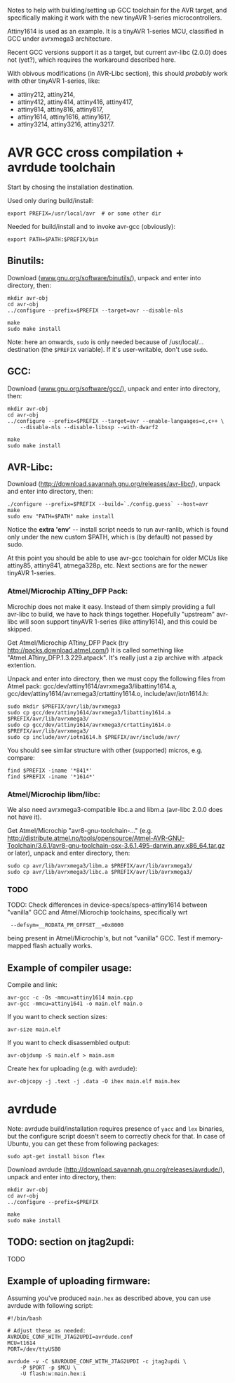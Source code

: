 Notes to help with building/setting up GCC toolchain for the AVR target, and specifically making it work with the new tinyAVR 1-series microcontrollers.

Attiny1614 is used as an example. It is a tinyAVR 1-series MCU, classified in GCC under avrxmega3 architecture.

Recent GCC versions support it as a target, but current avr-libc (2.0.0) does not (yet?), which requires the workaround described here.

With obivous modifications (in AVR-Libc section), this should *probably* work with other tinyAVR 1-series, like:
* attiny212, attiny214,
* attiny412, attiny414, attiny416, attiny417,
* attiny814, attiny816, attiny817,
* attiny1614, attiny1616, attiny1617,
* attiny3214, attiny3216, attiny3217.

# AVR GCC cross compilation + avrdude toolchain
Start by chosing the installation destination.

Used only during build/install:
```
export PREFIX=/usr/local/avr  # or some other dir
```

Needed for build/install and to invoke avr-gcc (obviously):
```
export PATH=$PATH:$PREFIX/bin
```

## Binutils:
Download (www.gnu.org/software/binutils/), unpack and enter into directory, then:
```
mkdir avr-obj
cd avr-obj
../configure --prefix=$PREFIX --target=avr --disable-nls

make
sudo make install
```
Note: here an onwards, `sudo` is only needed because of /usr/local/... destination (the `$PREFIX` variable). If it's user-writable, don't use `sudo`.

## GCC:
Download (www.gnu.org/software/gcc/), unpack and enter into directory, then:
```
mkdir avr-obj
cd avr-obj
../configure --prefix=$PREFIX --target=avr --enable-languages=c,c++ \
    --disable-nls --disable-libssp --with-dwarf2

make
sudo make install
```

## AVR-Libc:
Download (http://download.savannah.gnu.org/releases/avr-libc/),
unpack and enter into directory, then:

```
./configure --prefix=$PREFIX --build=`./config.guess` --host=avr
make
sudo env "PATH=$PATH" make install
```

Notice the **extra 'env'** -- install script needs to run avr-ranlib, which is found
only under the new custom $PATH, which is (by default) not passed by sudo.

At this point you should be able to use avr-gcc toolchain for older MCUs like attiny85, attiny841, atmega328p, etc.
Next sections are for the newer tinyAVR 1-series.

### Atmel/Microchip ATtiny_DFP Pack:
Microchip does not make it easy. Instead of them simply providing a full avr-libc to build, we have to hack things together.
Hopefully "upstream" avr-libc will soon support tinyAVR 1-series (like attiny1614), and this could be skipped.

Get Atmel/Microchip ATtiny_DFP Pack (try http://packs.download.atmel.com/)
It is called something like "Atmel.ATtiny_DFP.1.3.229.atpack". It's really just a zip archive with .atpack extention.

Unpack and enter into directory, then we must copy the following
files from Atmel pack:
gcc/dev/attiny1614/avrxmega3/libattiny1614.a,
gcc/dev/attiny1614/avrxmega3/crtattiny1614.o,
include/avr/iotn1614.h:
```
sudo mkdir $PREFIX/avr/lib/avrxmega3
sudo cp gcc/dev/attiny1614/avrxmega3/libattiny1614.a $PREFIX/avr/lib/avrxmega3/
sudo cp gcc/dev/attiny1614/avrxmega3/crtattiny1614.o $PREFIX/avr/lib/avrxmega3/
sudo cp include/avr/iotn1614.h $PREFIX/avr/include/avr/
```

You should see similar structure with other (supported) micros, e.g. compare:
```
find $PREFIX -iname '*841*'
find $PREFIX -iname '*1614*'
```

### Atmel/Microchip libm/libc:
We also need avrxmega3-compatible libc.a and libm.a (avr-libc 2.0.0 does not have it).

Get Atmel/Microchip "avr8-gnu-toolchain-..."
(e.g. http://distribute.atmel.no/tools/opensource/Atmel-AVR-GNU-Toolchain/3.6.1/avr8-gnu-toolchain-osx-3.6.1.495-darwin.any.x86_64.tar.gz or later), unpack and enter directory, then:
```
sudo cp avr/lib/avrxmega3/libm.a $PREFIX/avr/lib/avrxmega3/
sudo cp avr/lib/avrxmega3/libc.a $PREFIX/avr/lib/avrxmega3/
```

### TODO
TODO: Check differences in device-specs/specs-attiny1614 between "vanilla" GCC
and Atmel/Microchip toolchains, specifically wrt
```
 --defsym=__RODATA_PM_OFFSET__=0x8000
```
being present in Atmel/Microchip's, but not "vanilla" GCC.
Test if memory-mapped flash actually works.


## Example of compiler usage:
Compile and link:
```
avr-gcc -c -Os -mmcu=attiny1614 main.cpp
avr-gcc -mmcu=attiny1641 -o main.elf main.o
```

If you want to check section sizes:
```
avr-size main.elf
```

If you want to check disassembled output:
```
avr-objdump -S main.elf > main.asm
```

Create hex for uploading (e.g. with avrdude):
```
avr-objcopy -j .text -j .data -O ihex main.elf main.hex
```

# avrdude
Note: avrdude build/installation requires presence of `yacc` and `lex` binaries, but the configure script doesn't seem to correctly check for that. In case of Ubuntu, you can get these from following packages:
```
sudo apt-get install bison flex
```

Download avrdude (http://download.savannah.gnu.org/releases/avrdude/), unpack and enter into directory, then:
```
mkdir avr-obj
cd avr-obj
../configure --prefix=$PREFIX

make
sudo make install
```

## TODO: section on jtag2updi:
TODO

## Example of uploading firmware:
Assuming you've produced `main.hex` as described above, you can use avrdude with following script:
```
#!/bin/bash

# Adjust these as needed:
AVRDUDE_CONF_WITH_JTAG2UPDI=avrdude.conf
MCU=t1614
PORT=/dev/ttyUSB0

avrdude -v -C $AVRDUDE_CONF_WITH_JTAG2UPDI -c jtag2updi \
    -P $PORT -p $MCU \
    -U flash:w:main.hex:i
```
